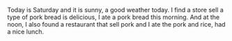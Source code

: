 Today is Saturday and it is sunny, a good weather today. I find a store sell a type of pork bread is delicious, I ate a pork bread this morning. And at the noon, I also found a restaurant that sell pork and I ate the pork and rice, had a nice lunch.
